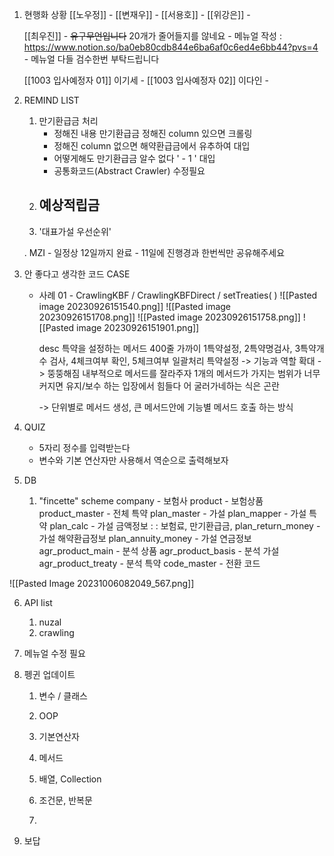 1. 현행화 상황
	[[노우정]]
		- 
	[[변재우]]
		- 
	 [[서용호]]
		- 
	 [[위강은]]
		- 
		
	[[최우진]] 
		- ~~유구무언입니다~~ 20개가 줄어들지를 않네요
		- 메뉴얼 작성 : https://www.notion.so/ba0eb80cdb844e6ba6af0c6ed4e6bb44?pvs=4
		- 메뉴얼 다들 검수한번 부탁드립니다 
		
	[[1003 입사예정자 01]] 이기세
		- 
	[[1003 입사예정자 02]] 이다인
		-  


2. REMIND LIST
	1. 만기환급금 처리 
		 - 정해진 내용 만기환급금 정해진 column 있으면 크롤링
		 - 정해진 column 없으면 해약환급금에서 유추하여 대입
		 - 어떻게해도 만기환급금 알수 없다  ' - 1 ' 대입
		 - 공통화코드(Abstract Crawler) 수정필요
	1. 예상적립금 
		- 
	1. '대표가설 우선순위' 

	. MZI 
		- 일정상 12일까지 완료 - 11일에 진행경과 한번씩만 공유해주세요
		


3. 안 좋다고 생각한 코드 CASE
	- 사례 01 - CrawlingKBF / CrawlingKBFDirect / setTreaties( )
		![[Pasted image 20230926151540.png]]
		![[Pasted image 20230926151708.png]]
		![[Pasted image 20230926151758.png]]
		![[Pasted image 20230926151901.png]]
		
		desc
		특약을 설정하는 메서드 400줄 가까이
		1특약설정, 2특약명검사, 3특약개수 검사, 4체크여부 확인, 5체크여부 일괄처리
		특약설정 -> 기능과 역할 확대 -> 뚱뚱해짐
		내부적으로 메서드를 잘라주자
		1개의 메서드가 가지는 범위가 너무 커지면 유지/보수 하는 입장에서 힘들다
		어 굴러가네하는 식은  곤란 
		
		-> 단위별로 메서드 생성, 큰 메서드안에 기능별 메서드 호출 하는 방식 

4. QUIZ
	- 5자리 정수를 입력받는다 
	- 변수와 기본 연산자만 사용해서 역순으로 출력해보자

5. DB
	1. "fincette" scheme
		 company - 보험사
		 product - 보험상품
		 product_master - 전체 특약
		 plan_master - 가설
		 plan_mapper - 가설 특약
		 plan_calc - 가설 금액정보 : : 보험료, 만기환급금, 
		 plan_return_money - 가설 해약환급정보
		 plan_annuity_money - 가설 연금정보
		 agr_product_main - 분석 상품
		 agr_product_basis - 분석 가설 
		 agr_product_treaty - 분석 특약 
		 code_master - 전환 코드 
		 		 
![[Pasted Image 20231006082049_567.png]]

6. API list
	1. nuzal
	2. crawling

8. 메뉴얼 수정 필요

9. 펭귄 업데이트 
	1. 변수 / 클래스
	2. OOP
	3. 기본연산자
	4. 메서드

	1. 배열, Collection
	2. 조건문, 반복문
	3. 

11. 보답 